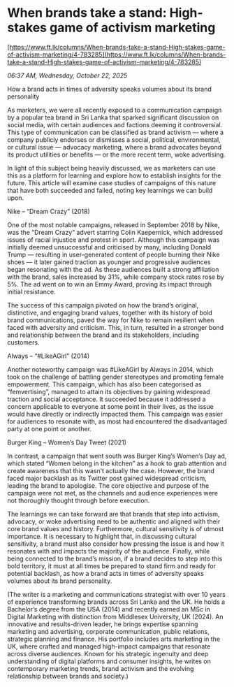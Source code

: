 # When brands take a stand: High-stakes game of activism marketing

[https://www.ft.lk/columns/When-brands-take-a-stand-High-stakes-game-of-activism-marketing/4-783285](https://www.ft.lk/columns/When-brands-take-a-stand-High-stakes-game-of-activism-marketing/4-783285)

*06:37 AM, Wednesday, October 22, 2025*

How a brand acts in times of adversity speaks volumes about its brand personality

As marketers, we were all recently exposed to a communication campaign by a popular tea brand in Sri Lanka that sparked significant discussion on social media, with certain audiences and factions deeming it controversial. This type of communication can be classified as brand activism — where a company publicly endorses or dismisses a social, political, environmental, or cultural issue — advocacy marketing, where a brand advocates beyond its product utilities or benefits — or the more recent term, woke advertising.

In light of this subject being heavily discussed, we as marketers can use this as a platform for learning and explore how to establish insights for the future. This article will examine case studies of campaigns of this nature that have both succeeded and failed, noting key learnings we can build upon.

Nike – “Dream Crazy” (2018)

One of the most notable campaigns, released in September 2018 by Nike, was the “Dream Crazy” advert starring Colin Kaepernick, which addressed issues of racial injustice and protest in sport. Although this campaign was initially deemed unsuccessful and criticised by many, including Donald Trump — resulting in user-generated content of people burning their Nike shoes — it later gained traction as younger and progressive audiences began resonating with the ad. As these audiences built a strong affiliation with the brand, sales increased by 31%, while company stock rates rose by 5%. The ad went on to win an Emmy Award, proving its impact through initial resistance.

The success of this campaign pivoted on how the brand’s original, distinctive, and engaging brand values, together with its history of bold brand communications, paved the way for Nike to remain resilient when faced with adversity and criticism. This, in turn, resulted in a stronger bond and relationship between the brand and its stakeholders, including customers.

Always – “#LikeAGirl” (2014)

Another noteworthy campaign was #LikeAGirl by Always in 2014, which took on the challenge of battling gender stereotypes and promoting female empowerment. This campaign, which has also been categorised as “femvertising”, managed to attain its objectives by gaining widespread traction and social acceptance. It succeeded because it addressed a concern applicable to everyone at some point in their lives, as the issue would have directly or indirectly impacted them. This campaign was easier for audiences to resonate with, as most had encountered the disadvantaged party at one point or another.

Burger King – Women’s Day Tweet (2021)

In contrast, a campaign that went south was Burger King’s Women’s Day ad, which stated “Women belong in the kitchen” as a hook to grab attention and create awareness that this wasn’t actually the case. However, the brand faced major backlash as its Twitter post gained widespread criticism, leading the brand to apologise. The core objective and purpose of the campaign were not met, as the channels and audience experiences were not thoroughly thought through before execution.

The learnings we can take forward are that brands that step into activism, advocacy, or woke advertising need to be authentic and aligned with their core brand values and history. Furthermore, cultural sensitivity is of utmost importance. It is necessary to highlight that, in discussing cultural sensitivity, a brand must also consider how pressing the issue is and how it resonates with and impacts the majority of the audience. Finally, while being connected to the brand’s mission, if a brand decides to step into this bold territory, it must at all times be prepared to stand firm and ready for potential backlash, as how a brand acts in times of adversity speaks volumes about its brand personality.

(The writer is a marketing and communications strategist with over 10 years of experience transforming brands across Sri Lanka and the UK. He holds a Bachelor’s degree from the USA (2014) and recently earned an MSc in Digital Marketing with distinction from Middlesex University, UK (2024). An innovative and results-driven leader, he brings expertise spanning marketing and advertising, corporate communication, public relations, strategic planning and finance. His portfolio includes arts marketing in the UK, where crafted and managed high-impact campaigns that resonate across diverse audiences. Known for his strategic ingenuity and deep understanding of digital platforms and consumer insights, he writes on contemporary marketing trends, brand activism and the evolving relationship between brands and society.)

